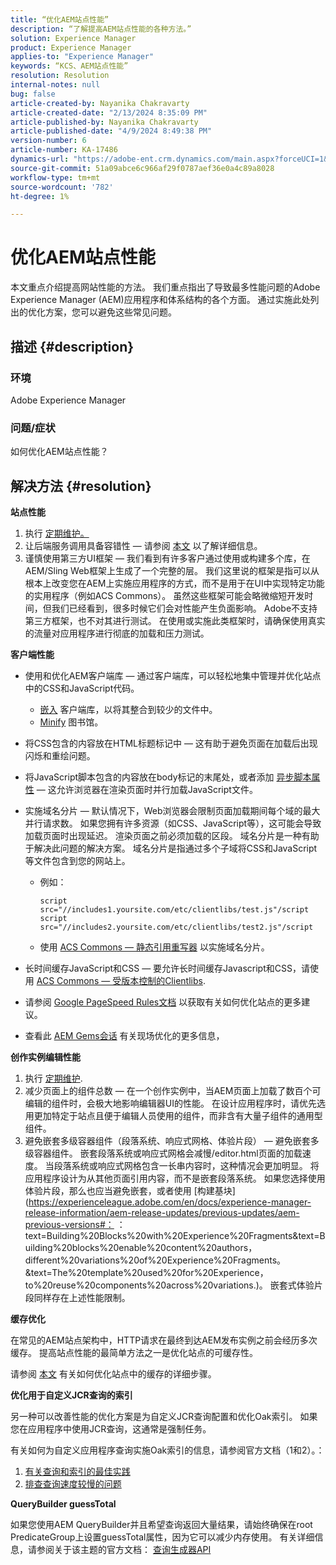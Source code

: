 ```yaml
---
title: “优化AEM站点性能”
description: “了解提高AEM站点性能的各种方法。”
solution: Experience Manager
product: Experience Manager
applies-to: "Experience Manager"
keywords: “KCS、AEM站点性能”
resolution: Resolution
internal-notes: null
bug: false
article-created-by: Nayanika Chakravarty
article-created-date: "2/13/2024 8:35:09 PM"
article-published-by: Nayanika Chakravarty
article-published-date: "4/9/2024 8:49:38 PM"
version-number: 6
article-number: KA-17486
dynamics-url: "https://adobe-ent.crm.dynamics.com/main.aspx?forceUCI=1&pagetype=entityrecord&etn=knowledgearticle&id=e67c4f5c-afca-ee11-9079-6045bd006793"
source-git-commit: 51a09abce6c966af29f0787aef36e0a4c89a8028
workflow-type: tm+mt
source-wordcount: '782'
ht-degree: 1%

---
```


# 优化AEM站点性能


本文重点介绍提高网站性能的方法。 我们重点指出了导致最多性能问题的Adobe Experience Manager (AEM)应用程序和体系结构的各个方面。 通过实施此处列出的优化方案，您可以避免这些常见问题。

## 描述 {#description}


### <b>环境</b>

Adobe Experience Manager

### <b>问题/症状</b>

如何优化AEM站点性能？


## 解决方法 {#resolution}


<b>站点性能</b>

1. 执行 [定期维护。](https://experienceleague.adobe.com/en/docs/experience-manager-cloud-service/content/operations/maintenance)
2. 让后端服务调用具备容错性 — 请参阅 [本文](https://helpx.adobe.com/experience-manager/kb/backend-web-service-call-blocking-threads-AEM.html) 以了解详细信息。
3. 谨慎使用第三方UI框架 — 我们看到有许多客户通过使用或构建多个库，在AEM/Sling Web框架上生成了一个完整的层。 我们这里说的框架是指可以从根本上改变您在AEM上实施应用程序的方式，而不是用于在UI中实现特定功能的实用程序（例如ACS Commons）。 虽然这些框架可能会略微缩短开发时间，但我们已经看到，很多时候它们会对性能产生负面影响。
Adobe不支持第三方框架，也不对其进行测试。 在使用或实施此类框架时，请确保使用真实的流量对应用程序进行彻底的加载和压力测试。


<b>客户端性能</b>

- 使用和优化AEM客户端库 — 通过客户端库，可以轻松地集中管理并优化站点中的CSS和JavaScript代码。

   - [嵌入](https://experienceleague.adobe.com/en/docs/experience-manager-release-information/aem-release-updates/previous-updates/aem-previous-versions) 客户端库，以将其整合到较少的文件中。
   - [Minify](https://experienceleague.adobe.com/en/docs/experience-manager-release-information/aem-release-updates/previous-updates/aem-previous-versions) 图书馆。
- 将CSS包含的内容放在HTML标题标记中 — 这有助于避免页面在加载后出现闪烁和重绘问题。
- 将JavaScript脚本包含的内容放在body标记的末尾处，或者添加 [异步脚本属性](https://github.com/nateyolles/aem-clientlib-async)  — 这允许浏览器在渲染页面时并行加载JavaScript文件。
- 实施域名分片 — 默认情况下，Web浏览器会限制页面加载期间每个域的最大并行请求数。 如果您拥有许多资源（如CSS、JavaScript等），这可能会导致加载页面时出现延迟。 渲染页面之前必须加载的区段。 域名分片是一种有助于解决此问题的解决方案。 域名分片是指通过多个子域将CSS和JavaScript等文件包含到您的网站上。

   - 例如：


     ```
     script src="//includes1.yoursite.com/etc/clientlibs/test.js"/script
     script src="//includes2.yoursite.com/etc/clientlibs/test2.js"/script
     ```


   - 使用 [ACS Commons — 静态引用重写器](https://adobe-consulting-services.github.io/acs-aem-commons/features/utils-and-apis/static-reference-rewriter/index.html) 以实施域名分片。
- 长时间缓存JavaScript和CSS — 要允许长时间缓存Javascript和CSS，请使用 [ACS Commons — 受版本控制的Clientlibs](https://adobe-consulting-services.github.io/acs-aem-commons/features/versioned-clientlibs/index.html).
- 请参阅 [Google PageSpeed Rules文档](https://developers.google.com/speed/docs/insights/rules) 以获取有关如何优化站点的更多建议。
- 查看此 [AEM Gems会话](https://experienceleague.adobe.com/#home) 有关现场优化的更多信息，


<b>创作实例编辑性能</b>

1. 执行 [定期维护](https://experienceleague.adobe.com/en/docs/experience-manager-cloud-service/content/operations/maintenance).
2. 减少页面上的组件总数 — 在一个创作实例中，当AEM页面上加载了数百个可编辑的组件时，会极大地影响编辑器UI的性能。 在设计应用程序时，请优先选用更加特定于站点且便于编辑人员使用的组件，而非含有大量子组件的通用型组件。
3. 避免嵌套多级容器组件（段落系统、响应式网格、体验片段） — 避免嵌套多级容器组件。 嵌套段落系统或响应式网格会减慢/editor.html页面的加载速度。 当段落系统或响应式网格包含一长串内容时，这种情况会更加明显。 将应用程序设计为从其他页面引用内容，而不是嵌套段落系统。 如果您选择使用体验片段，那么也应当避免嵌套，或者使用 [构建基块](https://experienceleague.adobe.com/en/docs/experience-manager-release-information/aem-release-updates/previous-updates/aem-previous-versions#： ：text=Building%20Blocks%20with%20Experience%20Fragments&amp;text=Building%20blocks%20enable%20content%20authors，different%20variations%20of%20Experience%20Fragments。&amp;text=The%20template%20used%20for%20Experience，to%20reuse%20components%20across%20variations.)。 嵌套式体验片段同样存在上述性能限制。


<b>缓存优化</b>

在常见的AEM站点架构中，HTTP请求在最终到达AEM发布实例之前会经历多次缓存。 提高站点性能的最简单方法之一是优化站点的可缓存性。

请参阅 [本文](https://experienceleague.adobe.com/en/docs/experience-cloud-kcs/kbarticles/ka-17461) 有关如何优化站点中的缓存的详细步骤。

<b>优化用于自定义JCR查询的索引</b>

另一种可以改善性能的优化方案是为自定义JCR查询配置和优化Oak索引。 如果您在应用程序中使用JCR查询，这通常是强制任务。

有关如何为自定义应用程序查询实施Oak索引的信息，请参阅官方文档（1和2）。：

1. [有关查询和索引的最佳实践](https://experienceleague.adobe.com/en/docs/experience-manager-65/content/implementing/deploying/practices/best-practices-for-queries-and-indexing)
2. [排查查询速度较慢的问题](https://experienceleague.adobe.com/en/docs/experience-manager-65/content/implementing/developing/bestpractices/troubleshooting-slow-queries)


<b>QueryBuilder guessTotal</b>

如果您使用AEM QueryBuilder并且希望查询返回大量结果，请始终确保在root PredicateGroup上设置guessTotal属性，因为它可以减少内存使用。 有关详细信息，请参阅关于该主题的官方文档： [查询生成器API](https://experienceleague.adobe.com/en/docs/experience-manager-65/content/implementing/developing/platform/query-builder/querybuilder-api#using-p-guesstotal-to-return-the-results)

